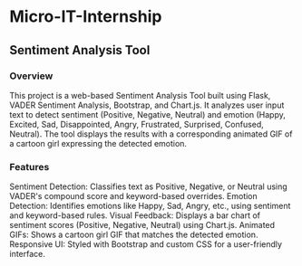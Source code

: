 # Micro-IT-Internship
## Sentiment Analysis Tool
### Overview
This project is a web-based Sentiment Analysis Tool built using Flask, VADER Sentiment Analysis, Bootstrap, and Chart.js. It analyzes user input text to detect sentiment (Positive, Negative, Neutral) and emotion (Happy, Excited, Sad, Disappointed, Angry, Frustrated, Surprised, Confused, Neutral). The tool displays the results with a corresponding animated GIF of a cartoon girl expressing the detected emotion.
### Features
Sentiment Detection: Classifies text as Positive, Negative, or Neutral using VADER's compound score and keyword-based overrides.
Emotion Detection: Identifies emotions like Happy, Sad, Angry, etc., using sentiment and keyword-based rules.
Visual Feedback: Displays a bar chart of sentiment scores (Positive, Negative, Neutral) using Chart.js.
Animated GIFs: Shows a cartoon girl GIF that matches the detected emotion.
Responsive UI: Styled with Bootstrap and custom CSS for a user-friendly interface.

